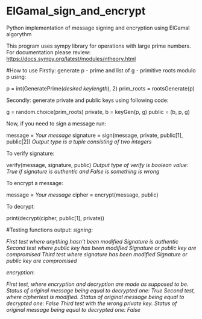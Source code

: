 # ElGamal_sign_and_encrypt
Python implementation of message signing and encryption using ElGamal algorythm

This program uses sympy library for operations with large prime numbers. For documentation please review: https://docs.sympy.org/latest/modules/ntheory.html

#How to use
Firstly: generate p - prime and list of g - primitive roots modulo p using:

p = int(GeneratePrime(*desired keylength*), 2)
prim_roots = rootsGenerate(p)

Secondly: generate private and public keys using following code:

g = random.choice(prim_roots)
private, b = keyGen(p, g)
public = (b, p, g)

Now, if you need to sign a message run:

message = *Your message*
signature = sign(message, private, public[1], public[2])
*Output type is a tuple consisting of two integers*

To verify signature:

verify(message, signature, public)
*Output type of verify is boolean value: True if signature is authentic and False is something is wrong*

To encrypt a message:

message = *Your message*
cipher = encrypt(message, public)

To decrypt:

print(decrypt(cipher, public[1], private))


#Testing functions output:
*signing*:

*First test where anything hasn't been modified
Signature is authentic
Second test where public key has been modified
Signature or public key are compromised
Third test where signature has been modified
Signature or public key are compromised*

*encryption*:

*First test, where encryption and decryption are made as supposed to be. Status of original message being equal to decrypted one:  True
Second test, where ciphertext is modified. Status of original message being equal to decrypted one:  False
Third test with the wrong private key. Status of original message being equal to decrypted one:  False*

